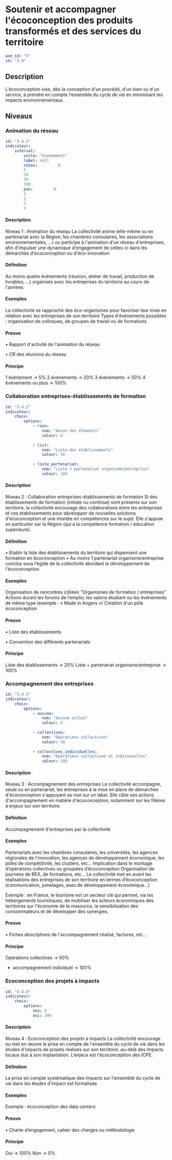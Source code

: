 # Soutenir et accompagner l'écoconception des produits transformés et des services du territoire
```yaml
axe_id: "3"
id: "3.4"
```
## Description
L'écoconception vise, dès la conception d'un procédé, d'un bien ou d'un service, à prendre en compte l'ensemble du cycle de vie en minimisant les impacts environnementaux.

## Niveaux
### Animation du réseau
```yaml
id: "3.4.1"
indicateur: 
    interval: 
        unite: "évenements"
        label: null
        notes:         0
        5
        20
        50
        100
        pas:         0
        1
        2
        3
        4
```

#### Description
Niveau 1 : Animation du réseau
La collectivité anime (elle-même ou en partenariat avec la Région, les chambres consulaires, les associations environnementales, …) ou participe à l'animation d'un réseau d'entreprises, afin d'impulser une dynamique d'engagement de celles-ci dans les démarches d'écoconception ou d'éco-innovation

#### Définition
Au moins quatre événements (réunion, atelier de travail, production de livrables, …) organisés avec les entreprises du territoire au cours de l'années

#### Exemples
La collectivité se rapproche des éco-organismes pour favoriser leur mise en relation avec les entreprises de son territoire
Types d'évènements possibles : organisation de colloques, de groupes de travail ou de formations

#### Preuve
• Rapport d'activité de l'animation du réseau

• CR des réunions du réseau

#### Principe
1 évènement → 5%
2 évènements → 20%
3 évènements → 50%
4 évènements ou plus → 100%


### Collaboration entreprises-établissements de formation
```yaml
id: "3.4.2"
indicateur: 
    choix: 
        options:         
            - rien: 
                nom: "Aucun des éléments"
                valeur: 0
        
            - list: 
                nom: "Liste des établissements"
                valeur: 50
        
            - liste_partenariat: 
                nom: "Liste + partenariat organisme/entreprise"
                valeur: 100
```

#### Description
Niveau 2 : Collaboration entreprises-établissements de formation
Si des établissements de formation (initiale ou continue) sont présents sur son territoire, la collectivité encourage des collaborations entre les entreprises et ces établissements pour développer de nouvelles solutions d'écoconception et une montée en compétences sur le sujet. Elle s'appuie en particulier sur la Région (qui a la compétence formation / éducation supérieure).

#### Définition
• Etablir la liste des établissements du territoire qui dispensent une formation en écoconception
• Au moins 1 partenariat organisme/entreprise conclus sous l’égide de la collectivité abordant le développement de l'écoconception

#### Exemples
Organisation de rencontres ciblées "Organismes de formation / entreprises"  
Actions durant les forums de l’emploi, les salons étudiant ou les événements de même type (exemple : « Made in Angers »)
Création d'un pôle écoconception

#### Preuve
• Liste des établissements

• Convention des différents partenariats

#### Principe
Liste des établissements → 20%
Liste + partenariat organisme/entreprise → 100%


### Accompagnement des entreprises
```yaml
id: "3.4.3"
indicateur: 
    choix: 
        options:         
            - aucune: 
                nom: "Aucune action"
                valeur: 0
        
            - collectives: 
                nom: "Opérations collectives"
                valeur: 50
        
            - collectives_individuelles: 
                nom: "Opérations collectives et individuelles"
                valeur: 100
```

#### Description
Niveau 3 :  Accompagnement des entreprises
La collectivité accompagne, seule ou en partenariat, les entreprises à la mise en place de démarches d'écoconception s'appuyant ou non sur un label. Elle cible ses actions d'accompagnement en matière d'écoconception, notamment sur les filières à enjeux sur son territoire.

#### Définition
Accompagnement d'entreprises par la collectivité

#### Exemples
Partenariats avec les chambres consulaires, les universités, les agences régionales de l'innovation, les agences de développement économique, les pôles de compétitivité, les clusters, etc...
Implication dans le montage d’opérations collectives ou groupées d’écoconception 
Organisation de journées de REX, de formations, etc...
La collectivité met en avant les réalisations des entreprises de son territoire en termes d’écoconception (communication, jumelages, axes de développement économique…)

Exemple : en France, le tourisme est un secteur clé qui permet, via les hébergements touristiques, de mobiliser les acteurs économiques des territoires sur l'économie de la ressource, la sensibilisation des consommateurs et de développer des synergies.

#### Preuve
• Fiches descriptives de l'accompagnement réalisé, factures, etc…

#### Principe
Opérations collectives → 50%
+ accompagnement individuel → 100%


### Ecoconception des projets à impacts
```yaml
id: "3.4.4"
indicateur: 
    choix: 
        options: 
            non: 0
            oui: 100
```

#### Description
Niveau 4 : Ecoconception des projets à impacts
La collectivité encourage ou met en œuvre la prise en compte de l'ensemble du cycle de vie dans les études d'impacts de projets réalisés sur son territoire, au-delà des impacts locaux dus à son implantation. L'enjeux est l'écoconception des ICPE.

#### Définition
La prise en compte systématique des impacts sur l'ensemble du cycle de vie dans les études d'impact est formalisée

#### Exemples
Exemple : écoconception des data centers

#### Preuve
• Charte d’engagement, cahier des charges ou méthodologie

#### Principe
Oui → 100%
Non → 0%


